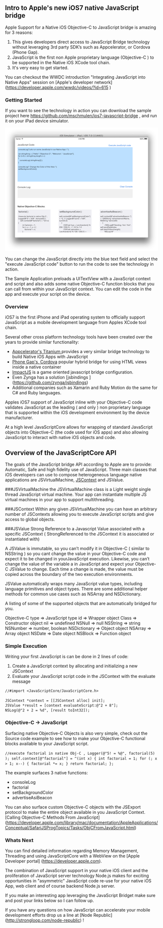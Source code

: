 ## Intro to Apple's new iOS7 native JavaScript bridge


Apple Support for a Native iOS Objective-C to JavaScript bridge is amazing for 3 reasons:

1. This gives developers direct access to JavaScript Bridge technology without leveraging 3rd party SDK’s such as Appcelerator, or Cordova (Phone Gap).
2. JavaScript is the first non Apple proprietary language (Objective-C ) to be supported in the Native iOS XCode tool chain.
3. It's very easy to get started.

You can checkout the WWDC introduction "Integrating JavaScript into Native Apps" session on [Apple's developer network] (https://developer.apple.com/wwdc/videos/?id=615 )

### Getting Started

If you want to see the technology in action you can download the sample project here https://github.com/mschmulen/ios7-javascript-bridge , and run it on your iPad device simulator.

![Image](screenshots/image1.png?raw=true)


You can change the JavaScript directly into the blue text field and select the "execute JavaScript code" button to run the code to see the technology in action.

The Sample Application preloads a UITextView with a JavaScript context and script and also adds some native Objective-C function blocks that you can call from within your JavaScript context.  You can edit the code in the app and execute your script on the device.

### Overview

iOS7 is the first iPhone and iPad operating system to officially support JavaScript as a mobile development language from Apples XCode tool chain.

Several other cross platform technology tools have been created over the years to provide similar functionality:

- [Appcelerator's Titanium ]( http://www.appcelerator.com ) provides a very similar bridge technology to build Native iOS Apps with JavaScript
- [Phone Gap's, Cordova]( http://cordova.apache.org ) popular hybrid bridge for using HTML views inside a native container
- [ImpactJS]( http://cordova.apache.org ) is a game oriented javascript bridge configuration.
- Even Zynga has a solution [jsbindings ] (https://github.com/zynga/jsbindings)
- Additional companies such as Xamarin and Ruby Motion do the same for C# and Ruby languages.  

Apples iOS7 support of JavaScript inline with your Objective-C code validates JavaScript as the leading ( and only ) non proprietary language that is supported within the iOS development environment by the device manufacturer.

At a high level JavaScriptCore allows for wrapping of standard JavaScript objects into Objective-C (the code used for iOS apps) and also allowing JavaScript to interact with native iOS objects and code.

## Overview of the JavaScriptCore API

The goals of the JavaScript bridge API according to Apple are to provide: Automatic, Safe and high fidelity use of JavaScript.  Three main classes that iOS developers can use to compose heterogeneous language native applications are JSVirtualMachine, [JSContext](https://developer.apple.com/library/mac/documentation/JavaScriptCore/Reference/JSContextRef_header_reference/Reference/reference.html#//apple_ref/doc/uid/TP40011494) and JSValue.

###JSVirtualMachine
the JSVirtualMachine class is a Light weight single thread JavaScript virtual machine.  Your app can instantiate multiple JS virtual machines in your app to support multithreading.

###JSContext
Within any given JSVirtualMachine you can have an arbitrary number of JSContexts allowing you to execute JavaScript scripts and give access to global objects.

###JSValue
	Strong Reference to a Javascript Value associated with a specific JSContext ( StrongReferenced to the JSContext it is associated or instantiated with)

A JSValue is immutable, so you can’t modify it in Objective-C ( similar to NSString ) so you cant change the value in your Objective-C code and expect it to be changed in yourJavaScript execution. Likewise, you can’t change the value of the variable a in JavaScript and expect your Objective-C JSValue to change. Each time a change is made, the value must be copied across the boundary of the two execution environments.

JSValue automatically wraps many JavaScript value types, including language primitives and object types.  There are some additional helper methods for common use cases such as NSArray and NSDictionary.

A listing of some of the supported objects that are automatically bridged for you.

Objective-C type => JavaScript type
id => Wrapper object 
Class => Constructor object
nil => undefined
NSNull => null
NSString => string
NSNumber => number, boolean
NSDictionary => Object object
NSArray => Array object
NSDate  => Date object
NSBlock => Function object

### Simple Execution

Writing your first JavaScript is can be done in 2 lines of code:
1. Create a JavaScript context by allocating and initializing a new JSContext
2. Evaluate your JavaScript script code in the JSContext with the evaluate message

```objc
//#import <JavaScriptCore/JavaScriptCore.h>

JSContext *context = [[JSContext alloc] init];
JSValue *result = [context evaluateScript:@"2 + 8"];
NSLog(@"2 + 2 = %d", [result toInt32]);
```

### Objective-C → JavaScript

Surfacing native Objective-C Objects is also very simple, check out the Source code example to see how to make your Objective-C functional blocks available to your JavaScript script.

`
//execute factorial in native Obj-C , Logger(@"5! = %@", factorial(5) );
    self.context[@"factorial"] = ^(int x) {
        int factorial = 1;
        for (; x > 1; x--) {
            factorial *= x;
        }
        return factorial;
    };
`

The example surfaces 3 native functions:
- consoleLog
- factorial
- setBackgroundColor
- advertiseAsiBeacon

You can also surface custom Objective-C objects with the JSExport protocol to make the entire object available in you JavaScript Context.[Calling Objective-C Methods From JavaScript] (https://developer.apple.com/library/mac/documentation/AppleApplications/Conceptual/SafariJSProgTopics/Tasks/ObjCFromJavaScript.html)

### Whats Next

You can find detailed information regarding Memory Management, Threading and using JavaScriptCore with a WebView on the [Apple Developer portal] (https://developer.apple.com).

The combination of JavaScript support in your native iOS client and the proliferation of JavaScript server technology Node.js makes for exciting opportunities in "asymmetric" JavaScript code re-use for your native iOS App, web client and of course backend Node.js server.

If you make an interesting app leveraging the JavaScript Bridget make sure and post your links below so I can follow up.

If you have any questions on how JavaScript can accelerate your mobile development efforts drop us a line at [Node Republic] (http://strongloop.com/node-republic) !









